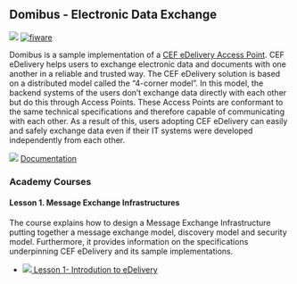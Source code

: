 <hr class="iotagents" style="display:none"/>
<h2>Domibus - Electronic Data Exchange</h2>

[![](https://nexus.lab.fiware.org/repository/raw/public/badges/chapters/third-party.svg)](https://www.fiware.org/developers/catalogue/)
[![fiware](https://nexus.lab.fiware.org/repository/raw/public/badges/stackoverflow/fiware.svg)](http://stackoverflow.com/questions/tagged/fiware)

Domibus is a sample implementation of a
[CEF eDelivery Access Point](https://ec.europa.eu/cefdigital/wiki/display/CEFDIGITAL/Access+Point+software). CEF
eDelivery helps users to exchange electronic data and documents with one another in a reliable and trusted way. The CEF
eDelivery solution is based on a distributed model called the “4-corner model”. In this model, the backend systems of
the users don’t exchange data directly with each other but do this through Access Points. These Access Points are
conformant to the same technical specifications and therefore capable of communicating with each other. As a result of
this, users adopting CEF eDelivery can easily and safely exchange data even if their IT systems were developed
independently from each other.

![](https://fiware.github.io/academy/img/books.png)
[Documentation](https://ec.europa.eu/cefdigital/wiki/display/CEFDIGITAL/Domibus)

<h3>Academy Courses</h3>

<h4>Lesson 1. Message Exchange Infrastructures</h4>

The course explains how to design a Message Exchange Infrastructure putting together a message exchange model, discovery
model and security model. Furthermore, it provides information on the specifications underpinning CEF eDelivery and its
sample implementations.

-   <a href="https://fiware.github.io/academy/domibus/domibus1.pdf">![](https://fiware.github.io/academy/img/pdf.png)
    Lesson 1- Introdution to eDelivery</a>
